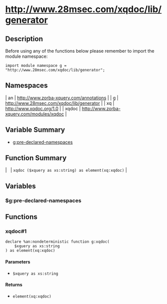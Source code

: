 # http://www.28msec.com/xqdoc/lib/generator
## Description
Before using any of the functions below please remember to import the module namespace:

    import module namespace g = "http://www.28msec.com/xqdoc/lib/generator";
## Namespaces

| an | http://www.zorba-xquery.com/annotations |
| g | http://www.28msec.com/xqdoc/lib/generator |
| xq | http://www.xqdoc.org/1.0 |
| xqdoc | http://www.zorba-xquery.com/modules/xqdoc |

## Variable Summary

* [g:pre-declared-namespaces](#g:pre-declared-namespaces "Title")

## Function Summary

|   | `xqdoc ($xquery as xs:string) as element(xq:xqdoc)` |

## Variables
### $g:pre-declared-namespaces

## Functions
### xqdoc#1

    declare %an:nondeterministic function g:xqdoc(
        $xquery as xs:string
    ) as element(xq:xqdoc)

#### Parameters

* `$xquery as xs:string`

#### Returns

* `element(xq:xqdoc)`


